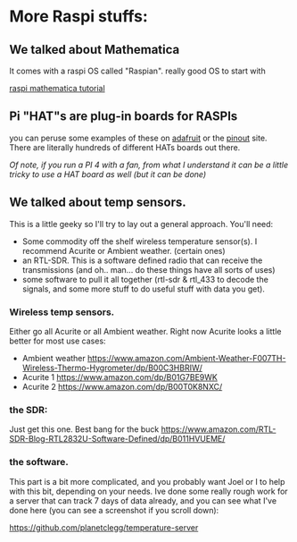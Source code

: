 # More Raspi stuffs:

## We talked about Mathematica

It comes with a raspi OS called "Raspian".  really good OS to start with

[raspi mathematica tutorial](https://projects.raspberrypi.org/en/projects/getting-started-with-mathematica)


## Pi "HAT"s are plug-in boards for RASPIs

you can peruse some examples of these on [adafruit](https://www.adafruit.com/category/405) or the 
[pinout](https://pinout.xyz/boards) site.  There are literally hundreds of different HATs boards out there.

*Of note, if you run a PI 4 with a fan, from what I understand it can be  a little tricky to use a HAT board as well (but it can be done)*

## We talked about temp sensors.

This is a little geeky so I'll try to lay out a general approach.  You'll need:

- Some commodity off the shelf wireless temperature sensor(s). I recommend Acurite or Ambient weather.  (certain ones)
- an RTL-SDR.  This is a software defined radio that can receive the transmissions (and oh.. man... do these things have all sorts of uses)
- some software to pull it all together  (rtl-sdr & rtl_433 to decode the signals, and some more stuff to do useful stuff with data you get).


### Wireless temp sensors.

Either go all Acurite or all Ambient weather.  Right now Acurite looks a little better for most use cases:

- Ambient weather <https://www.amazon.com/Ambient-Weather-F007TH-Wireless-Thermo-Hygrometer/dp/B00C3HBRIW/>
- Acurite 1 <https://www.amazon.com/dp/B01G7BE9WK>
- Acurite 2 <https://www.amazon.com/dp/B00T0K8NXC/>

### the SDR:

Just get this one.  Best bang for the buck   <https://www.amazon.com/RTL-SDR-Blog-RTL2832U-Software-Defined/dp/B011HVUEME/>


### the software.

This part is a bit more complicated, and you probably want Joel or I to help with this  bit, depending on your needs.  Ive done some really rough work for a server that can track 7 days of data already, and you can see what I've done here (you can see a screenshot if you scroll down):

<https://github.com/planetclegg/temperature-server>






